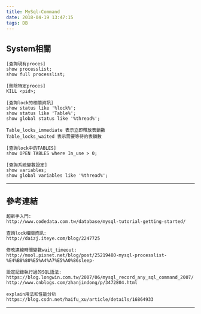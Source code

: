 ```yaml
---
title: MySql-Command
date: 2018-04-19 13:47:15
tags: DB
---
```



System相關
---
	[查詢現有proces]
	show processlist;
	show full processlist;
	
	[刪除特定proces]
	KILL <pid>;
	
	[查詢lock的相關資訊]
	show status like '%lock%';
	show status like 'Table%';
	show global status like '%thread%';
	
	Table_locks_immediate 表示立即釋放表鎖數
	Table_locks_waited 表示需要等待的表鎖數
	
	[查詢lock中的TABLES]
	show OPEN TABLES where In_use > 0;
	
	[查詢系統變數設定]
	show variables;
	show global variables like '%thread%';
	
---

參考連結
---
	超新手入門:
	http://www.codedata.com.tw/database/mysql-tutorial-getting-started/
	
	查詢lock相關資訊:
	http://daizj.iteye.com/blog/2247725
	
	修改連線時間變數wait_timeout: 
	http://mool.pixnet.net/blog/post/25219480-mysql-processlist-%E4%B8%80%E5%A4%A7%E5%A0%86sleep-
	
	設定記錄執行過的SQL語法: 
	https://blog.longwin.com.tw/2007/06/mysql_record_any_sql_command_2007/
	http://www.cnblogs.com/zhanjindong/p/3472804.html
	
	explain用法和性能分析
	https://blog.csdn.net/haifu_xu/article/details/16864933
---

